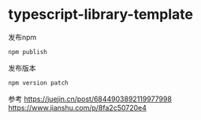 # typescript-library-template

发布npm
```bash
npm publish
```

发布版本
```bash
npm version patch
```

参考
https://juejin.cn/post/6844903892119977998
https://www.jianshu.com/p/8fa2c50720e4
